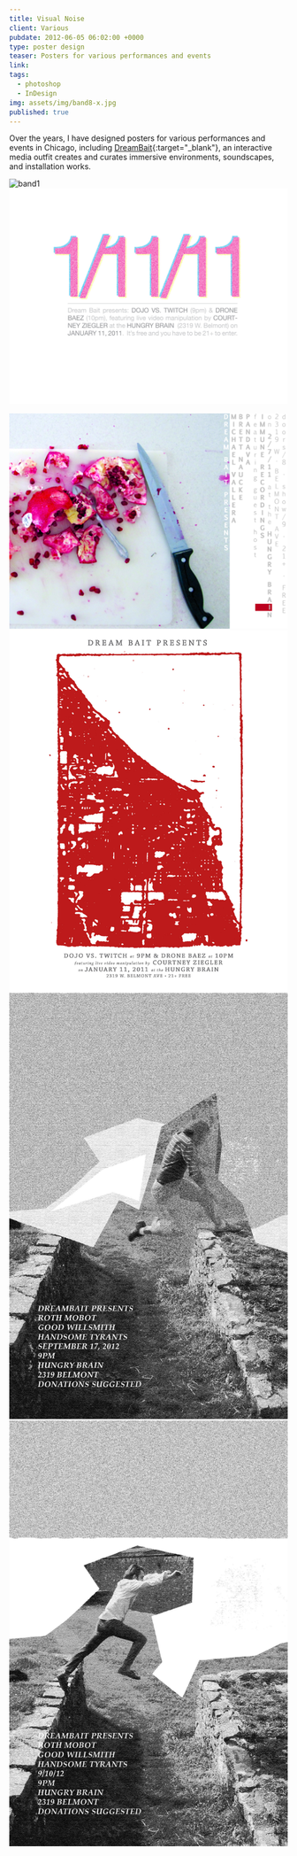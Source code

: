 ```yaml
---
title: Visual Noise
client: Various
pubdate: 2012-06-05 06:02:00 +0000 
type: poster design
teaser: Posters for various performances and events
link: 
tags:
  - photoshop
  - InDesign
img: assets/img/band8-x.jpg
published: true
---
```


Over the years, I have designed posters for various performances and events in Chicago, including [DreamBait](http://drmbt.com/){:target="_blank"}, an interactive media outfit creates and curates immersive environments, soundscapes, and installation works.


![band1](../assets/img/band1.jpg)
![band3](../assets/img/band3-x2.jpg)
<!--![band4](../assets/img/band4.jpg)-->
![band5](../assets/img/band5-l.jpg)
![band6](../assets/img/band6-x.jpg)
![band8](../assets/img/band8-x.jpg)
![band8](../assets/img/band9.jpg)
